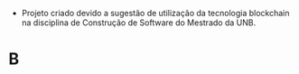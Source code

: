 * Projeto criado devido a sugestão de utilização da tecnologia blockchain na disciplina de Construção de Software do Mestrado da UNB.

# B